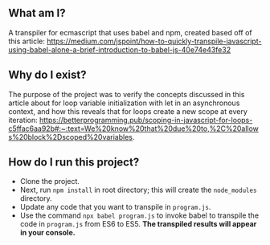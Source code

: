 ## What am I?

A transpiler for ecmascript that uses babel and npm, created based off of this article: 
https://medium.com/jspoint/how-to-quickly-transpile-javascript-using-babel-alone-a-brief-introduction-to-babel-js-40e74e43fe32

## Why do I exist?
The purpose of the project was to verify the concepts discussed in this article about for loop variable initialization with let in an asynchronous context, and how this reveals that for loops create a new scope at every iteration: 
https://betterprogramming.pub/scoping-in-javascript-for-loops-c5ffac6aa92b#:~:text=We%20know%20that%20due%20to,%2C%20allows%20block%2Dscoped%20variables.

## How do I run this project?

* Clone the project.
* Next, run `npm install` in root directory; this will create the `node_modules` directory.
* Update any code that you want to transpile in `program.js`.
* Use the command `npx babel program.js` to invoke babel to transpile the code in `program.js` from ES6 to ES5. **The transpiled results will appear in your console.**